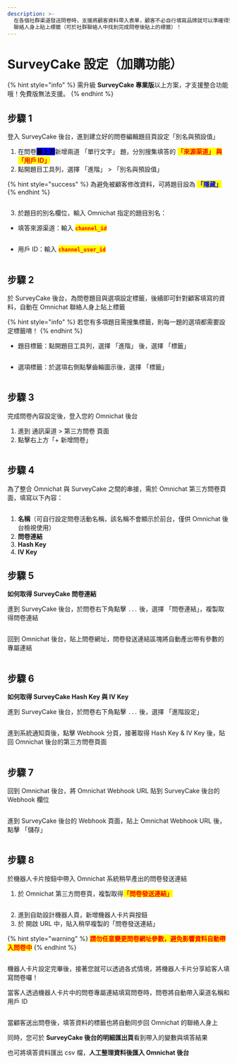 ```yaml
---
description: >-
  在各個社群渠道發送問卷時，支援將顧客資料帶入表單，顧客不必自行填寫品牌就可以準確得知填寫的聯絡人是誰，同時能針對顧客填寫的資料，自動在 Omnichat
  聯絡人身上貼上標籤（可於社群聯絡人中找到完成問卷後貼上的標籤）！
---
```


# SurveyCake 設定（加購功能）

{% hint style="info" %}
需升級 **SurveyCake 專業版**以上方案，才支援整合功能哦！免費版無法支援。
{% endhint %}

## 步驟 1

登入 SurveyCake 後台，進到建立好的問卷編輯題目頁設定「別名與預設值」

1. 在問卷<mark style="background-color:blue;">**最上方**</mark>新增兩道 「單行文字」 題，分別搜集填答的 <mark style="color:red;">**「來源渠道」 與 「用戶 ID」**</mark>
2. 點開題目工具列，選擇 「進階」  >  「別名與預設值」

{% hint style="success" %}
為避免被顧客修改資料，可將題目設為 <mark style="color:blue;">**「隱藏」**</mark>
{% endhint %}

<figure><img src="../../../.gitbook/assets/SurveyCake_設定別名與預設值(2).jpg" alt=""><figcaption></figcaption></figure>

3. 於題目的別名欄位，輸入 Omnichat 指定的題目別名：

* 填答來源渠道：輸入 <mark style="color:red;">**`channel_id`**</mark>

<figure><img src="../../../.gitbook/assets/SurveyCake_Channel_ID .jpg" alt=""><figcaption></figcaption></figure>

* 用戶 ID：輸入 <mark style="color:red;">**`channel_user_id`**</mark>

<figure><img src="../../../.gitbook/assets/SurveyCake_設定別名與預設值_用戶 ID (1).jpg" alt=""><figcaption></figcaption></figure>

## 步驟 2

於 SurveyCake 後台，為問卷題目與選項設定標籤，後續即可針對顧客填寫的資料，自動在 Omnichat 聯絡人身上貼上標籤

{% hint style="info" %}
若您有多項題目需搜集標籤，則每一題的選項都需要設定標籤唷！
{% endhint %}

* 題目標籤：點開題目工具列，選擇 「進階」 後，選擇 「標籤」

<figure><img src="../../../.gitbook/assets/SurveyCake_題目標籤.jpg" alt=""><figcaption></figcaption></figure>

* 選項標籤：於選項右側點擊齒輪圖示後，選擇 「標籤」

<figure><img src="../../../.gitbook/assets/SurveyCake_選項標籤.jpg" alt=""><figcaption></figcaption></figure>

## 步驟 3

完成問卷內容設定後，登入您的 Omnichat 後台

1. 進到 通訊渠道 > 第三方問卷 頁面
2. 點擊右上方「+ 新增問卷」

<figure><img src="../../../.gitbook/assets/SurveyCake_Omnichat_第三方問卷 (1).jpg" alt=""><figcaption></figcaption></figure>

## 步驟 4

為了整合 Omnichat 與 SurveyCake 之間的串接，需於 Omnichat 第三方問卷頁面，填寫以下內容：

<figure><img src="../../../.gitbook/assets/SurveyCake_Omnichat_第三方問卷頁(1).jpg" alt=""><figcaption></figcaption></figure>

1. **名稱**（可自行設定問卷活動名稱，該名稱不會顯示於前台，僅供 Omnichat 後台檢視使用）
2. **問卷連結**
3. **Hash Key**&#x20;
4. **IV Key**&#x20;

## 步驟 5&#x20;

**如何取得 SurveyCake 問卷連結**

進到 SurveyCake 後台，於問卷右下角點擊 `...` 後，選擇 「問卷連結」，複製取得問卷連結

<figure><img src="../../../.gitbook/assets/SurveyCake_取得問卷連結1.jpg" alt=""><figcaption></figcaption></figure>

回到 Omnichat 後台，貼上問卷網址，問卷發送連結區塊將自動產出帶有參數的專屬連結

<figure><img src="../../../.gitbook/assets/SurveyCake_問卷發送連結(1).jpg" alt=""><figcaption></figcaption></figure>

## 步驟 6&#x20;

**如何取得 SurveyCake Hash Key 與 IV Key**

進到 SurveyCake 後台，於問卷右下角點擊 `...` 後，選擇 「進階設定」

<figure><img src="../../../.gitbook/assets/SurveyCake_取得 hash key_iv key.jpg" alt=""><figcaption></figcaption></figure>

進到系統通知頁後，點擊 Webhook 分頁，接著取得 Hash Key & IV Key 後，貼回 Omnichat 後台的第三方問卷頁面

<figure><img src="../../../.gitbook/assets/SurveyCake_取得 hash key_iv key2.jpg" alt=""><figcaption></figcaption></figure>

## 步驟 7

回到 Omnichat 後台，將 Omnichat  Webhook URL 貼到 SurveyCake 後台的 Webhook 欄位

<figure><img src="../../../.gitbook/assets/SurveyCake_Omnichat webhook URL (1) (1).jpg" alt=""><figcaption></figcaption></figure>

進到 SurveyCake 後台的 Webhook 頁面，貼上 Omnichat Webhook URL 後，點擊 「儲存」

<figure><img src="../../../.gitbook/assets/SurveyCake_Omnichat webhook URL (2).jpg" alt=""><figcaption></figcaption></figure>

## 步驟 8 &#x20;

於機器人卡片按鈕中帶入 Omnichat 系統稍早產出的問卷發送連結

1. 於 Omnichat 第三方問卷頁，複製取得<mark style="color:red;">**「問卷發送連結」**</mark>

<figure><img src="../../../.gitbook/assets/SurveyCake_問卷發送連結 (1).jpg" alt=""><figcaption></figcaption></figure>

2. 進到自助設計機器人頁，新增機器人卡片與按鈕
3. 於 開啟 URL 中，貼入稍早複製的「問卷發送連結」

{% hint style="warning" %}
<mark style="color:red;">**請勿任意變更問卷網址參數，避免影響資料自動帶入問卷中**</mark>
{% endhint %}

<figure><img src="../../../.gitbook/assets/SurveyCake_機器人卡片.jpg" alt=""><figcaption></figcaption></figure>



機器人卡片設定完畢後，接著您就可以透過各式情境，將機器人卡片分享給客人填寫問卷囉！

當客人透過機器人卡片中的問卷專屬連結填寫問卷時，問卷將自動帶入渠道名稱和用戶 ID

<figure><img src="../../../.gitbook/assets/SurveyCake_LINE 分享問卷.jpg" alt=""><figcaption></figcaption></figure>

當顧客送出問卷後，填答資料的標籤也將自動同步回 Omnichat 的聯絡人身上

同時，您可於 **SurveyCake 後台的明細匯出頁**看到帶入的變數與填答結果

也可將填答資料匯出 csv 檔，**人工整理資料後匯入 Omnichat 後台**

<figure><img src="../../../.gitbook/assets/SurveyCake_明細匯出後台(1).jpg" alt=""><figcaption></figcaption></figure>





